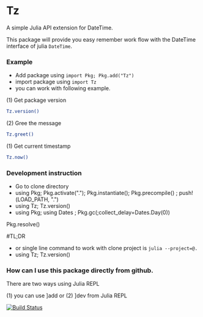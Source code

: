 # Tz

A simple Julia API extension for DateTime.

This package will provide you easy remember work flow with the DateTime interface of julia `DateTime`.

### Example
- Add package using `import Pkg; Pkg.add("Tz")`
- import package using `import Tz`
- you can work with following example.

(1) Get package version
```bash
Tz.version()
```

(2) Gree the message
```bash
Tz.greet()
```

(1) Get current timestamp
```bash
Tz.now()
```

### Development instruction
- Go to clone directory
- using Pkg; Pkg.activate("."); Pkg.instantiate(); Pkg.precompile() ; push!(LOAD_PATH, ".")
- using Tz; Tz.version()
- using Pkg; using Dates ; Pkg.gc(;collect_delay=Dates.Day(0))

Pkg.resolve()

#TL;DR
- or single line command to work with clone project is `julia --project=@.`
- using Tz; Tz.version()

### How can I use this package directly from github.
There are two ways using Julia REPL

(1) you can use ]add <github URL> or
(2) ]dev <github URL> from Julia REPL

[![Build Status](https://github.com/vrkansagara/Tz.jl/actions/workflows/CI.yml/badge.svg?branch=master)](https://github.com/vrkansagara/Tz.jl/actions/workflows/CI.yml?query=branch%3Amaster)
